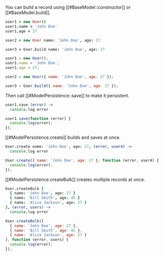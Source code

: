 You can build a record using [[#BaseModel::constructor]] or [[#BaseModel.build]].

```coffeescript
user1 = new User()
user1.name = 'John Doe'
user1.age = 27

user2 = new User name: 'John Doe', age: 27

user3 = User.build name: 'John Doe', age: 27
```
```javascript
user1 = new User();
user1.name = 'John Doe';
user1.age = 27;

user2 = new User({ name: 'John Doe', age: 27 });

user3 = User.build({ name: 'John Doe', age: 27 });
```

Then call [[#ModelPersistence::save]] to make it persistent.

```coffeescript
user1.save (error) ->
  console.log error
```
```javascript
user1.save(function (error) {
  console.log(error);
});
```

[[#ModelPersistence.create]] builds and saves at once.

```coffeescript
User.create name: 'John Doe', age: 27, (error, user4) ->
  console.log error
```
```javascript
User.create({ name: 'John Doe', age: 27 }, function (error, user4) {
  console.log(error);
});
```

[[#ModelPersistence.createBulk]] creates multiple records at once.

```coffeescript
User.createBulk [
  { name: 'John Doe', age: 27 }
  { name: 'Bill Smith', age: 45 }
  { name: 'Alice Jackson', age: 27 }
], (error, users) ->
  console.log error
```
```javascript
User.createBulk([
  { name: 'John Doe', age: 27 },
  { name: 'Bill Smith', age: 45 },
  { name: 'Alice Jackson', age: 27 }
], function (error, users) {
  console.log(error);
});
```
